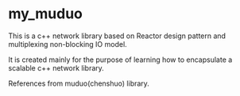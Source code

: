 # my_muduo

This is a c++ network library based on Reactor design pattern and multiplexing non-blocking IO model.

It is created mainly for the purpose of learning how to encapsulate a scalable c++ network library.

References from muduo(chenshuo) library.
